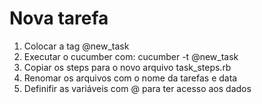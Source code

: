 

# Nova tarefa

1. Colocar a tag @new_task
2. Executar o cucumber com: cucumber -t @new_task
3. Copiar os steps para o novo arquivo task_steps.rb
4. Renomar os arquivos com o nome da tarefas e data
5. Definifir as variáveis com @ para ter acesso aos dados